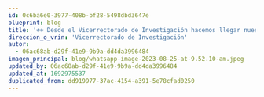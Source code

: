 ```yaml
---
id: 0c6ba6e0-3977-408b-bf28-5498dbd3647e
blueprint: blog
title: '⚜️⚜️ Desde el Vicerrectorado de Investigación hacemos llegar nuestro reconocimiento y felicitaciones 👏👏 por su incorporación como docente RENACYT Nivel VI. ⚜️⚜️ (Duplicated)'
direccion_o_vrin: 'Vicerrectorado de Investigación'
autor:
  - 06ac68ab-d29f-41e9-9b9a-dd4da3996484
imagen_principal: blog/whatsapp-image-2023-08-25-at-9.52.10-am.jpeg
updated_by: 06ac68ab-d29f-41e9-9b9a-dd4da3996484
updated_at: 1692975537
duplicated_from: dd919977-37ac-4154-a391-5e78cfad0250
---
```

